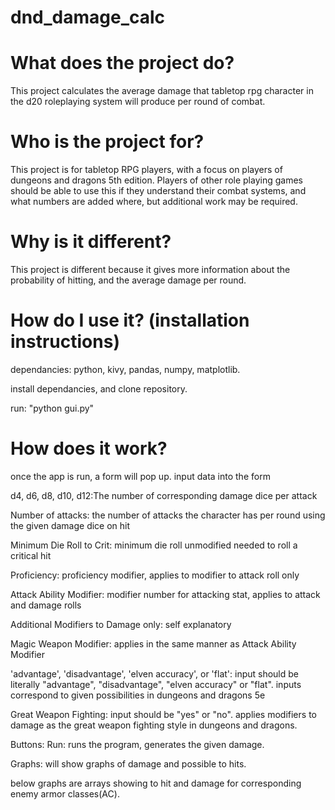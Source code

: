 # dnd_damage_calc

# What does the project do?
This project calculates the average damage that tabletop rpg character in the d20 roleplaying system will produce per round of combat.

# Who is the project for?
This project is for tabletop RPG players, with a focus on players of dungeons and dragons 5th edition. Players of other role playing games should be able to use this if they understand their combat systems, and what numbers are added where, but additional work may be required. 

# Why is it different?
This project is different because it gives more information about the probability of hitting, and the average damage per round.

# How do I use it? (installation instructions)
dependancies: python, kivy, pandas, numpy, matplotlib.

install dependancies, and clone repository.

run: "python gui.py"

# How does it work?
once the app is run, a form will pop up. input data into the form

d4, d6, d8, d10, d12:The number of corresponding damage dice per attack

Number of attacks: the number of attacks the character has per round using the given damage dice on hit

Minimum Die Roll to Crit: minimum die roll unmodified needed to roll a critical hit

Proficiency: proficiency modifier, applies to modifier to attack roll only

Attack Ability Modifier: modifier number for attacking stat, applies to attack and damage rolls

Additional Modifiers to Damage only: self explanatory

Magic Weapon Modifier: applies in the same manner as Attack Ability Modifier

'advantage', 'disadvantage', 'elven accuracy', or 'flat': input should be literally "advantage", "disadvantage", "elven accuracy" or "flat". inputs correspond to given possibilities in dungeons and dragons 5e

Great Weapon Fighting: input should be "yes" or "no". applies modifiers to damage as the great weapon fighting style in dungeons and dragons.

Buttons:
Run: runs the program, generates the given damage.

Graphs: will show graphs of damage and possible to hits.

below graphs are arrays showing to hit and damage for corresponding enemy armor classes(AC). 
